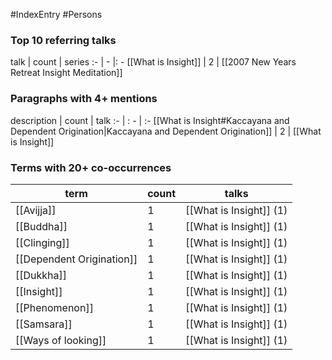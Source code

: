 #IndexEntry #Persons

### Top 10 referring talks
talk | count | series
:- | - |: -
[[What is Insight]] | 2 | [[2007 New Years Retreat Insight Meditation]]

### Paragraphs with 4+ mentions
description | count | talk
:- | : - | :-
[[What is Insight#Kaccayana and Dependent Origination\|Kaccayana and Dependent Origination]] | 2 | [[What is Insight]]

### Terms with 20+ co-occurrences
term | count | talks
-|-|-
[[Avijja]] | 1 | <span class="counts">[[What is Insight]] (1)</span> 
[[Buddha]] | 1 | <span class="counts">[[What is Insight]] (1)</span> 
[[Clinging]] | 1 | <span class="counts">[[What is Insight]] (1)</span> 
[[Dependent Origination]] | 1 | <span class="counts">[[What is Insight]] (1)</span> 
[[Dukkha]] | 1 | <span class="counts">[[What is Insight]] (1)</span> 
[[Insight]] | 1 | <span class="counts">[[What is Insight]] (1)</span> 
[[Phenomenon]] | 1 | <span class="counts">[[What is Insight]] (1)</span> 
[[Samsara]] | 1 | <span class="counts">[[What is Insight]] (1)</span> 
[[Ways of looking]] | 1 | <span class="counts">[[What is Insight]] (1)</span> 

